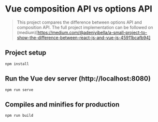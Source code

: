 # Vue composition API vs options API

> This project compares the difference between options API and composition API. The full project implementation can be followed on (medium)[https://medium.com/@adeniyibella/a-small-project-to-show-the-difference-between-react-js-and-vue-js-45911bcafb94]

## Project setup

```
npm install
```

## Run the Vue dev server (http://localhost:8080)

```
npm run serve
```

## Compiles and minifies for production

```
npm run build
```
